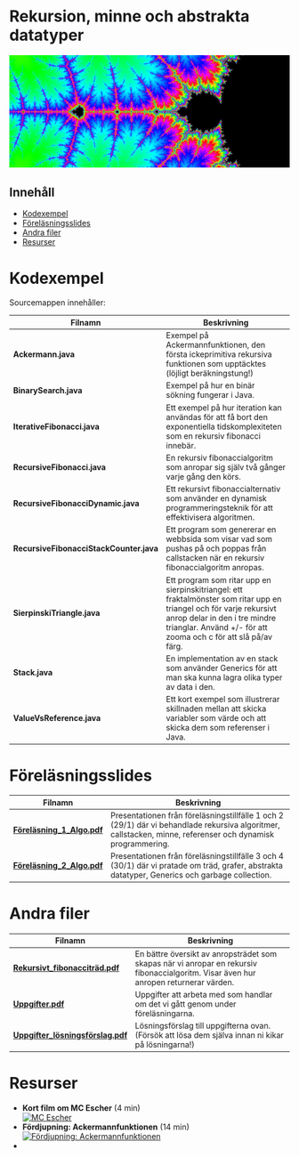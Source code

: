 # Rekursion, minne och abstrakta datatyper
![Mandelbrotfraktalen](assets/top-image.jpg)

## Innehåll
- [Kodexempel](#kodexempel)
- [Föreläsningsslides](#presentationer)
- [Andra filer](#andra-filer)
- [Resurser](#resurser)

# <a id="kodexempel"></a>Kodexempel

Sourcemappen innehåller:

| Filnamn                         | Beskrivning                                                                                                                                     |
|----------------------------------|-------------------------------------------------------------------------------------------------------------------------------------------------|
| **Ackermann.java**               | Exempel på Ackermannfunktionen, den första ickeprimitiva rekursiva funktionen som upptäcktes (löjligt beräkningstung!)                          |
| **BinarySearch.java**            | Exempel på hur en binär sökning fungerar i Java.                                                                                                |
| **IterativeFibonacci.java**      | Ett exempel på hur iteration kan användas för att få bort den exponentiella tidskomplexiteten som en rekursiv fibonacci innebär.              |
| **RecursiveFibonacci.java**      | En rekursiv fibonaccialgoritm som anropar sig själv två gånger varje gång den körs.                                                              |
| **RecursiveFibonacciDynamic.java**| Ett rekursivt fibonaccialternativ som använder en dynamisk programmeringsteknik för att effektivisera algoritmen.                                 |
| **RecursiveFibonacciStackCounter.java** | Ett program som genererar en webbsida som visar vad som pushas på och poppas från callstacken när en rekursiv fibonaccialgoritm anropas. |
| **SierpinskiTriangle.java** | Ett program som ritar upp en sierpinskitriangel: ett fraktalmönster som ritar upp en triangel och för varje rekursivt anrop delar in den i tre mindre trianglar. Använd +/- för att zooma och c för att slå på/av färg. |
| **Stack.java**                   | En implementation av en stack som använder Generics för att man ska kunna lagra olika typer av data i den.                                      |
| **ValueVsReference.java**       | Ett kort exempel som illustrerar skillnaden mellan att skicka variabler som värde och att skicka dem som referenser i Java.                    |

# <a id="presentationer"></a>Föreläsningsslides
| Filnamn                         | Beskrivning                                                                                                                                     |
|----------------------------------|-------------------------------------------------------------------------------------------------------------------------------------------------|
|[**Föreläsning_1_Algo.pdf**](Föreläsning_1_Algo.pdf)| Presentationen från föreläsningstillfälle 1 och 2 (29/1) där vi behandlade rekursiva algoritmer, callstacken, minne, referenser och dynamisk programmering. |
|[**Föreläsning_2_Algo.pdf**](Föreläsning_2_Algo.pdf)| Presentationen från föreläsningstillfälle 3 och 4 (30/1) där vi pratade om träd, grafer, abstrakta datatyper, Generics och garbage collection. |

# <a id="andra-filer"></a>Andra filer
| Filnamn                         | Beskrivning                                                                                                                                     |
|----------------------------------|-------------------------------------------------------------------------------------------------------------------------------------------------|
|[**Rekursivt_fibonacciträd.pdf**](Rekursivt_fibonacciträd.pdf) | En bättre översikt av anropsträdet som skapas när vi anropar en rekursiv fibonaccialgoritm. Visar även hur anropen returnerar värden.            |
|[**Uppgifter.pdf**](Uppgifter.pdf) | Uppgifter att arbeta med som handlar om det vi gått genom under föreläsningarna. |
|[**Uppgifter_lösningsförslag.pdf**](Uppgifter_lösningsförslag)| Lösningsförslag till uppgifterna ovan. (Försök att lösa dem själva innan ni kikar på lösningarna!) |

# <a id="resurser"></a>Resurser
- **Kort film om MC Escher** (4 min)<br>
[<img src="https://img.youtube.com/vi/Kcc56fRtrKU/hqdefault.jpg" alt="MC Escher" width="500"/>](https://www.youtube.com/watch?v=Kcc56fRtrKU)
- **Fördjupning: Ackermannfunktionen** (14 min)<br>
[<img src="https://img.youtube.com/vi/i7sm9dzFtEI/maxresdefault.jpg" alt="Fördjupning: Ackermannfunktionen" width="500"/>](https://www.youtube.com/watch?v=i7sm9dzFtEI)
-


